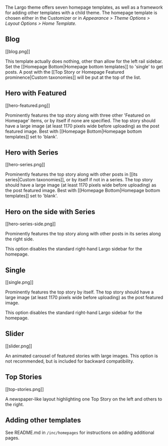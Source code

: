 The Largo theme offers seven homepage templates, as well as a framework for adding other templates with a child theme. The homepage template is chosen either in the Customizer or in *Appearance &gt; Theme Options &gt; Layout Options &gt; Home Template.*

## Blog

[[blog.png]]

This template actually does nothing, other than allow for the left rail sidebar. Set the [[Homepage Bottom|Homepage bottom templates]] to 'single' to get posts. A post with the [[Top Story or Homepage Featured prominence|Custom taxonomies]] will be put at the top of the list. 

## Hero with Featured

[[hero-featured.png]]

Prominently features the top story along with three other 'Featured on Homepage' items, or by itself if none are specified. The top story should have a large image (at least 1170 pixels wide before uploading) as the post featured image. Best with [[Homepage Bottom|Homepage bottom templates]] set to 'blank'. 

## Hero with Series

[[hero-series.png]]

Prominently features the top story along with other posts in [[its series|Custom taxonomies]], or by itself if not in a series. The top story should have a large image (at least 1170 pixels wide before uploading) as the post featured image. Best with [[Homepage Bottom|Homepage bottom templates]] set to 'blank'.

## Hero on the side with Series

[[hero-series-side.png]]

Prominently features the top story along with other posts in its series along the right side. 

This option disables the standard right-hand Largo sidebar for the homepage. 

## Single 

[[single.png]]

Prominently features the top story by itself. The top story should have a large image (at least 1170 pixels wide before uploading) as the post featured image. 

This option disables the standard right-hand Largo sidebar for the homepage. 

## Slider

[[slider.png]]

An animated carousel of featured stories with large images. This option is not recommended, but is included for backward compatibility.

## Top Stories

[[top-stories.png]]

A newspaper-like layout highlighting one Top Story on the left and others to the right. 

## Adding other templates

See README.md in `/inc/homepages` for instructions on adding additional pages. 
